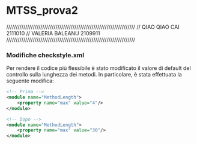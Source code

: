 ﻿# MTSS_prova2

////////////////////////////////////////////////////////////////////
// QIAO QIAO CAI 2111010
// VALERIA BALEANU 2109911
////////////////////////////////////////////////////////////////////

### Modifiche checkstyle.xml
Per rendere il codice più flessibile è stato modificato il valore di default del controllo sulla lunghezza dei metodi. In particolare, è stata effettuata la seguente modifica:
```xml
<!-- Prima -->
<module name="MethodLength">
    <property name="max" value="4"/>
</module>

<!-- Dopo -->
<module name="MethodLength">
    <property name="max" value="30"/>
</module>
```
